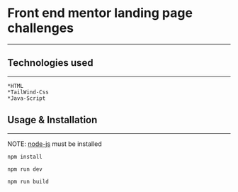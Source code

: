 # Front end mentor landing page challenges

---

## Technologies used

---

    *HTML
    *TailWind-Css
    *Java-Script

## Usage & Installation

---

NOTE: [node-js](https://nodejs.org/) must be installed

```
npm install

npm run dev

npm run build

```
